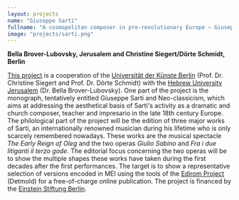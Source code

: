```yaml
---
layout: projects
name: "Giuseppe Sarti"
fullname: "A cosmopolitan composer in pre-revolutionary Europe – Giuseppe Sarti"
image: "projects/sarti.png"
---
```

**Bella Brover-Lubovsky, Jerusalem and Christine Siegert/Dörte Schmidt, Berlin**

[This project](https://www.udk-berlin.de/musikwissenschaft/sarti) is a cooperation of the [Universität der Künste Berlin](http://www.udk-berlin.de/sites/content/themen/aktuelles/index_ger.html) (Prof. Dr. Christine Siegert and Prof. Dr. Dörte Schmidt) with the [Hebrew University Jerusalem](http://new.huji.ac.il/en) (Dr. Bella Brover-Lubovsky). One part of the project is the monograph, tentatively entitled Giuseppe Sarti and Neo-classicism, which aims at addressing the aesthetical basis of Sarti's activity as a dramatic and church composer, teacher and impresario in the late 18th century Europe.  The philological part of the project will be the edition of three major works of Sarti, an internationally renowned musician during his lifetime who is only scarcely remembered nowadays. These works are the musical spectacle _The Early Reign of Oleg_ and the two operas _Giulio Sabino_ and _Fra i due litiganti il terzo gode_. The editorial focus concerning the two operas will be to show the multiple shapes these works have taken during the first decades after the first performances. The target is to show a representative selection of versions encoded in MEI using the tools of the [Edirom Project](http://www.edirom.de) (Detmold) for a free-of-charge online publication. The project is financed by the [Einstein Stiftung Berlin](http://www.einsteinfoundation.de/de/start.html).

